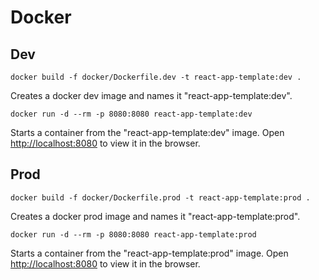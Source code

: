 # Docker

## Dev

`docker build -f docker/Dockerfile.dev -t react-app-template:dev .`

Creates a docker dev image and names it "react-app-template:dev".

`docker run -d --rm -p 8080:8080 react-app-template:dev`

Starts a container from the "react-app-template:dev" image.
Open [http://localhost:8080](http://localhost:8080) to view it in the browser.

## Prod

`docker build -f docker/Dockerfile.prod -t react-app-template:prod .`

Creates a docker prod image and names it "react-app-template:prod".

`docker run -d --rm -p 8080:8080 react-app-template:prod`

Starts a container from the "react-app-template:prod" image.
Open [http://localhost:8080](http://localhost:8080) to view it in the browser.
